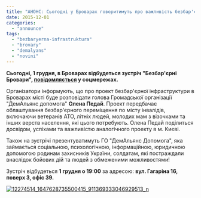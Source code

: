 ```yaml
---
title: "АНОНС: Сьогодні у Броварах говоритимуть про важливість безбар'єрної інфраструктурі в місті"
date: 2015-12-01
categories: 
  - "announce"
tags: 
  - "bezbaryerna-infrastruktura"
  - "brovary"
  - "demalyans"
  - "novini"
---
```


**Сьогодні, 1 грудня, в Броварах відбудеться зустріч "Безбар'єрні Бровари", [повідомляється](https://www.facebook.com/events/467839320070077/) у соцмережах.**

Організатори інформують, що про проект безбар'єрної інфраструктури в Броварах місті буде розповідати голова Громадської організації "ДемАльянс допомога" **Олена Педай**. Проект передбачає облаштування безбар'єрного переміщення по місту інвалідів, включаючи ветеранів АТО, літніх людей, молодих мам з візочками та інших верств населення, які цього потребують. Олена Педай поділиться досвідом, успіхами та важливістю аналогічного проекту в м. Києві.

Також на зустрічі презентуватимуть ГО "ДемАльянс Допомога", яка займається соціальною, психологічною, інформаційною, юридичною допомогою родинам захисників України, солдатам, які постраждали внаслідок бойових дій та людей з обмеженими можливостями!

Зустріч відбудеться **1 грудня о 19:00** за адресою: **вул. Гагаріна 16, поверх 3, офіс 39.**

[![12274514_1647628735500415_911369333046929513_n](https://mpz.brovary.org/wp-content/uploads/2015/11/12274514_1647628735500415_911369333046929513_n.jpg)](https://mpz.brovary.org/wp-content/uploads/2015/11/12274514_1647628735500415_911369333046929513_n.jpg)

